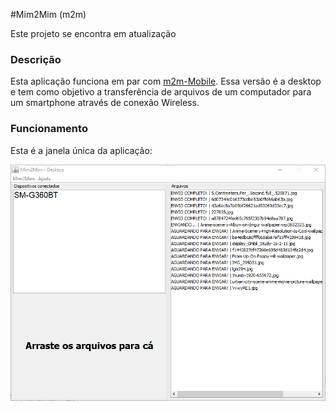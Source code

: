 #Mim2Mim (m2m)

Este projeto se encontra em atualização

### Descrição

Esta aplicação funciona em par com [m2m-Mobile](https://github.com/henrique-dev/m2m-Mobile). Essa versão é a desktop e
tem como objetivo a transferência de arquivos de um computador para um smartphone através de conexão Wireless.

### Funcionamento

Esta é a janela única da aplicação:

![](rd/desktop.png)

